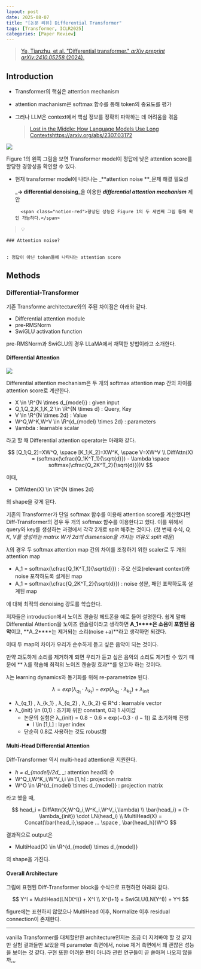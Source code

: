 ```yaml
---
layout: post
date: 2025-08-07
title: "[논문 리뷰] Differential Transformer"
tags: [Transformer, ICLR2025]
categories: [Paper Review]
---
```


> [Ye, Tianzhu, et al. "Differential transformer." ](https://arxiv.org/abs/2410.05258)[_arXiv preprint arXiv:2410.05258_](https://arxiv.org/abs/2410.05258)[ (2024).](https://arxiv.org/abs/2410.05258)



## Introduction

- Transformer의 핵심은 attention mechanism
- attention machanism은 softmax 함수를 통해 token의 중요도를 평가
- 그러나 LLM은 context에서 핵심 정보를 정확히 파악하는 데 어려움을 겪음

	> [Lost in the Middle: How Language Models Use Long Contextshttps://arxiv.org/abs/2307.03172](https://arxiv.org/abs/2307.03172)


![](https://prod-files-secure.s3.us-west-2.amazonaws.com/542b861c-36a8-4051-84e5-8804b6728dba/9083ea56-691a-4752-ae26-47f403431ac8/image.png?X-Amz-Algorithm=AWS4-HMAC-SHA256&X-Amz-Content-Sha256=UNSIGNED-PAYLOAD&X-Amz-Credential=ASIAZI2LB466ZJEIFKW2%2F20250826%2Fus-west-2%2Fs3%2Faws4_request&X-Amz-Date=20250826T170045Z&X-Amz-Expires=3600&X-Amz-Security-Token=IQoJb3JpZ2luX2VjECEaCXVzLXdlc3QtMiJHMEUCIHRyi2zbinP2wGd3XFyqApd4gsOZ3Jlh4fKAXLEq8BJ%2FAiEArXJ60cPti4sWbxJcOiozKxT%2B1sbt%2FNjLO2tdFnCav%2BQq%2FwMIehAAGgw2Mzc0MjMxODM4MDUiDLUgGutLusdB0Lp%2FoSrcA9jEVgLu%2FZNbxaH0x3pvYfBYLtcHr2vfraTVDJsreGn6euMVyVoRM37Lc4jGqGQs19LstWTUlE6xwEkFlSe3bLbtUtSoHbTSOfG7vag97LLa6AU1fa3mUjwD%2FIVNzngDm6i1zDq5vFJO%2F9V6dyEVIFNsdpFeT95KavD32mIcs9YUDcBbdzoqyxV5TVw9as8U2cEuOM%2BlH5iWXdJqrdgwjmcJOHD2QTlqV7NHQtFuUE4kneVbP7s47P6ApbB3630VdFnu2WF1bljh7Sku8a7CFqzpNC1qXV2ktXl1s94iPvd5IdRLFTTRavRU65vy6u%2F0XlB4aFmNkA6kSj%2BS4oq5BEdH3kz5aFoHjq5eVEgcyVZbQWnh9RHxYm83jsloSFYYRp6gQ5tOZ4WzrH3FJGefFXZZ%2FRQfSsWw08GXSaCUxQX8szFZmEhMRcgObQ%2BKVcsfQruOSWsh4SKevYF%2F7X9gnjqqTqLvOGOSnyIxnLi12DBjtB6KPhuEQfEa5668LwWUiGPlbaDt3mZP1XY4aKLlLISo2DF8P7V8yEGiJfCbG1vMdTSsq84MNNNEkdyibPJQG%2BHwjnf0UzBN%2B2xGks9MFRMOApQFvLz2Az1NTbsWTvq1TXNXW%2FUhvSlt1eNiMIDDt8UGOqUBK6y3Tg%2B1dETdFEcR0kKT%2FHJw4bcETFkjNy3NRP3b3vvmLUpO4kvZgsh58TzACjdVDTEryqsaI3F%2BWtWbtxh42bxc1JR6aMEdsV111tqDTBFX0OYXOTohl14b9p2fMIeBJS72WqIRsKMxALaW8O6kkaA5BFdPWxtZpMYvvr%2FX3%2BhOTnFs09bv6MkV05HHPxtowdhkqv2e%2BgQkcgndpI9Dxnv55Pmr&X-Amz-Signature=8c99df66217365e7a717ff337a54b71958178cea4909a9e3ca9670c040672818&X-Amz-SignedHeaders=host&x-amz-checksum-mode=ENABLED&x-id=GetObject)


Figure 1의 왼쪽 그림을 보면 Transformer model이 정답에 낮은 attention score를 할당한 경향성을 확인할 수 있다.

- 현재 transformer model에 나타나는 _**attention noise **_문제 해결 필요성

	_**→ differential denoising**_을 이용한 _**differential attention mechanism**_ 제안


		<span class="notion-red">향상된 성능은 Figure 1의 두 세번째 그림 통해 확인 가능하다.</span>


> 💡 


	### Attention noise?


	: 정답이 아닌 token들에 나타나는 attention score



## Methods



### Differential-Transformer


기존 Transforme architecture와의 주된 차이점은 아래와 같다.

- Differential attention module
- pre-RMSNorm
- SwiGLU activation function

pre-RMSNorm과 SwiGLU의 경우 LLaMA에서 채택한 방법이라고 소개한다.



#### Differential Attention


![](https://prod-files-secure.s3.us-west-2.amazonaws.com/542b861c-36a8-4051-84e5-8804b6728dba/116d70b2-1963-4810-9167-f4c7d8a06e8f/image.png?X-Amz-Algorithm=AWS4-HMAC-SHA256&X-Amz-Content-Sha256=UNSIGNED-PAYLOAD&X-Amz-Credential=ASIAZI2LB466ZJEIFKW2%2F20250826%2Fus-west-2%2Fs3%2Faws4_request&X-Amz-Date=20250826T170045Z&X-Amz-Expires=3600&X-Amz-Security-Token=IQoJb3JpZ2luX2VjECEaCXVzLXdlc3QtMiJHMEUCIHRyi2zbinP2wGd3XFyqApd4gsOZ3Jlh4fKAXLEq8BJ%2FAiEArXJ60cPti4sWbxJcOiozKxT%2B1sbt%2FNjLO2tdFnCav%2BQq%2FwMIehAAGgw2Mzc0MjMxODM4MDUiDLUgGutLusdB0Lp%2FoSrcA9jEVgLu%2FZNbxaH0x3pvYfBYLtcHr2vfraTVDJsreGn6euMVyVoRM37Lc4jGqGQs19LstWTUlE6xwEkFlSe3bLbtUtSoHbTSOfG7vag97LLa6AU1fa3mUjwD%2FIVNzngDm6i1zDq5vFJO%2F9V6dyEVIFNsdpFeT95KavD32mIcs9YUDcBbdzoqyxV5TVw9as8U2cEuOM%2BlH5iWXdJqrdgwjmcJOHD2QTlqV7NHQtFuUE4kneVbP7s47P6ApbB3630VdFnu2WF1bljh7Sku8a7CFqzpNC1qXV2ktXl1s94iPvd5IdRLFTTRavRU65vy6u%2F0XlB4aFmNkA6kSj%2BS4oq5BEdH3kz5aFoHjq5eVEgcyVZbQWnh9RHxYm83jsloSFYYRp6gQ5tOZ4WzrH3FJGefFXZZ%2FRQfSsWw08GXSaCUxQX8szFZmEhMRcgObQ%2BKVcsfQruOSWsh4SKevYF%2F7X9gnjqqTqLvOGOSnyIxnLi12DBjtB6KPhuEQfEa5668LwWUiGPlbaDt3mZP1XY4aKLlLISo2DF8P7V8yEGiJfCbG1vMdTSsq84MNNNEkdyibPJQG%2BHwjnf0UzBN%2B2xGks9MFRMOApQFvLz2Az1NTbsWTvq1TXNXW%2FUhvSlt1eNiMIDDt8UGOqUBK6y3Tg%2B1dETdFEcR0kKT%2FHJw4bcETFkjNy3NRP3b3vvmLUpO4kvZgsh58TzACjdVDTEryqsaI3F%2BWtWbtxh42bxc1JR6aMEdsV111tqDTBFX0OYXOTohl14b9p2fMIeBJS72WqIRsKMxALaW8O6kkaA5BFdPWxtZpMYvvr%2FX3%2BhOTnFs09bv6MkV05HHPxtowdhkqv2e%2BgQkcgndpI9Dxnv55Pmr&X-Amz-Signature=7bb4734b41ca951776cd72f807c34258123d551ce9a4f4fbed5a37e60f5e746b&X-Amz-SignedHeaders=host&x-amz-checksum-mode=ENABLED&x-id=GetObject)


Differential attention mechanism은 두 개의 softmax attention map 간의 차이를 attention score로 계산한다.

- X \in \R^{N \times d\_{model}} : given input
- Q\_1,Q\_2,K\_1,K\_2 \in \R^{N \times d} : Query, Key
- V \in \R^{N \times 2d} : Value
- W^Q,W^K,W^V \in \R^{d\_{model} \times 2d} : parameters
- \lambda : learnable scalar

라고 할 때 Differential attention operator는 아래와 같다.


$$
[Q_1;Q_2]=XW^Q, \space [K_1;K_2]=XW^K, \space V=XW^V \\
DiffAttn(X) = (softmax(\cfrac{Q_1K^T_1}{\sqrt{d}}) - \lambda \space softmax(\cfrac{Q_2K^T_2}{\sqrt{d}}))V
$$


이때,

- DiffAtten(X) \in \R^{N \times 2d}

의 shape을 갖게 된다.


기존의 Transformer가 단일 softmax 함수를 이용해 attention score를 계산했다면 Diff-Transformer의 경우 두 개의 softmax 함수를 이용한다고 했다. 이를 위해서 query와 key를 생성하는 과정에서 각각 2개로 split 해주는 것이다. <span class="notion-red">(첫 번째 수식, </span><span class="notion-red">_Q, K, V를 생성하는 matrix W가 2d의 dismension을 가지는 이유도 split 때문_</span><span class="notion-red">)</span>


 λ의 경우 두 softmax attention map 간의 차이를 조정하기 위한 scaler로 두 개의 attention map

- A\_1 = softmax(\cfrac{Q\_1K^T\_1}{\sqrt{d}}) : 주요 신호(relevant context)와 noise 포착하도록 설계된 map
- A\_1 = softmax(\cfrac{Q\_2K^T\_2}{\sqrt{d}}) : noise 성분, 패턴 포착하도록 설계된 map 

에 대해 최적의 denoising 강도를 학습한다.


저자들은 introduction에서 노이즈 캔슬링 헤드폰을 예로 들어 설명한다. 쉽게 말해 Differential Attention을 노이즈 캔슬링이라고 생각하면 **A\_1****은 소음이 포함된 음악**이고, **A\_2****는 제거되는 소리(noise +a)**라고 생각하면 되겠다. 


이때 두 map의 차이가 우리가 순수하게 듣고 싶은 음악이 되는 것이다. 


만약 과도하게 소리를 제거하게 되면 우리가 듣고 싶은 음악의 소리도 제거할 수 있기 때문에 ** λ를 학습해 최적의 노이즈 캔슬링 효과**를 얻고자 하는 것이다.


λ는 learning dynamics와 동기화를 위해 re-parametrize 된다.


$$
\lambda = exp(\lambda_{q_1} \cdot \lambda_{k_1}) - exp(\lambda_{q_2} \cdot \lambda_{k_2}) + \lambda_{init}
$$

- λ\_{q\_1} , λ\_{k\_1} , λ\_{q\_2} , λ\_{k\_2} ∈ R^d : learnable vector
- λ\_{init} \in (0,1) : 초기화 위한 constant, 0과 1 사이값
	- 논문의 실험은 λ\_{init} = 0.8 − 0.6 × exp(−0.3 · (l − 1)) 로 초기화해 진행
		- l \in [1,L] : layer index
	- 단순히 0.8로 사용하는 것도 robust함


#### **Multi-Head Differential Attention**


Diff-Transformer 역시 multi-head attention을 지원한다.

- _h = d\_{model}/2d__ _: attention head의 수
- W^Q\_i,W^K\_i,W^V\_i,i \in [1,h] : projection matrix
- W^O \in \R^{d\_{model} \times d\_{model}} : projection matrix

라고 했을 때,


$$
head_i = DiffAttn(X;W^Q_i,W^K_i,W^V_i,\lambda) \\
\bar{head_i} = (1-\lambda_{init}) \cdot LN(head_i) \\
MultiHead(X) = Concat(\bar{head_i},\space ... \space , \bar{head_h})W^O
$$


결과적으로 output은

- MultiHead(X) \in \R^{d\_{model} \times d\_{model}}

의 shape을 가진다.



#### Overall Architecture


그림에 표현된 Diff-Transformer block을 수식으로 표현하면 아래와 같다.


$$
Y^l = MultiHead(LN(X^l)) + X^l \\
X^{l+1} = SwiGLU(LN(Y^l)) + Y^l
$$


figure에는 표현하지 않았으나 MultiHead 이후, Normalize 이후 residual connection이 존재한다.


---


vanilla Transformer를 대체할만한 architecture인지는 조금 더 지켜봐야 할 것 같지만 실험 결과들만 보았을 때 parameter 측면에서, noise 제거 측면에서 꽤 괜찮은 성능을 보이는 것 같다. 구현 또한 어려운 편이 아니라 관련 연구들이 곧 쏟아져 나오지 않을까,,,

